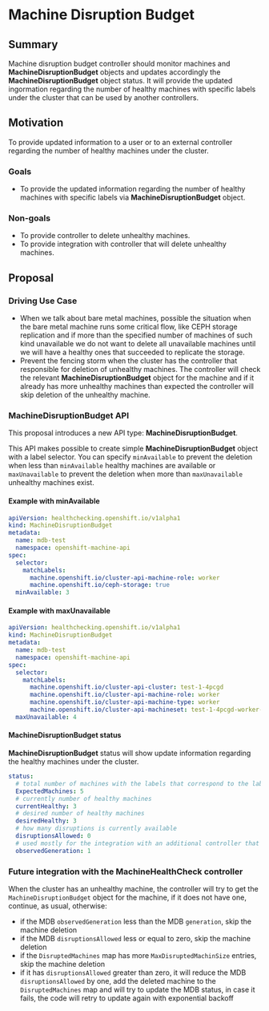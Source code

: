 # Machine Disruption Budget

## Summary

Machine disruption budget controller should monitor machines and **MachineDisruptionBudget** objects and updates accordingly the **MachineDisruptionBudget** object status.
It will provide the updated ingormation regarding the number of healthy machines with specific labels under the cluster that can be used by another controllers.

## Motivation

To provide updated information to a user or to an external controller regarding the number of healthy machines under the cluster.

### Goals

* To provide the updated information regarding the number of healthy machines with specific labels via **MachineDisruptionBudget** object.

### Non-goals

* To provide controller to delete unhealthy machines.
* To provide integration with controller that will delete unhealthy machines.

## Proposal

### Driving Use Case

* When we talk about bare metal machines, possible the situation when the bare metal machine runs some critical flow, like CEPH storage replication and if more than the specified number of machines of such kind unavailable we do not want to delete all unavailable machines until we will have a healthy ones that succeeded to replicate the storage.
* Prevent the fencing storm when the cluster has the controller that responsible for deletion of unhealthy machines. The controller will check the relevant **MachineDisruptionBudget** object for the machine and if it already has more unhealthy machines than expected the controller will skip deletion of the unhealthy machine.

### MachineDisruptionBudget API

This proposal introduces a new API type: **MachineDisruptionBudget**.

This API makes possible to create simple **MachineDisruptionBudget** object with a label selector. You can specify `minAvailable` to prevent the deletion when less than `minAvailable` healthy machines are available or `maxUnavailable` to prevent the deletion when more than `maxUnavailable` unhealthy machines exist.

#### Example with minAvailable

```yaml
apiVersion: healthchecking.openshift.io/v1alpha1
kind: MachineDisruptionBudget
metadata:
  name: mdb-test
  namespace: openshift-machine-api
spec:
  selector:
    matchLabels:
      machine.openshift.io/cluster-api-machine-role: worker
      machine.openshift.io/ceph-storage: true
  minAvailable: 3
```

#### Example with maxUnavailable

```yaml
apiVersion: healthchecking.openshift.io/v1alpha1
kind: MachineDisruptionBudget
metadata:
  name: mdb-test
  namespace: openshift-machine-api
spec:
  selector:
    matchLabels:
      machine.openshift.io/cluster-api-cluster: test-1-4pcgd
      machine.openshift.io/cluster-api-machine-role: worker
      machine.openshift.io/cluster-api-machine-type: worker
      machine.openshift.io/cluster-api-machineset: test-1-4pcgd-worker-0
  maxUnavailable: 4
```

#### MachineDisruptionBudget status

**MachineDisruptionBudget** status will show update information regarding the healthy machines under the cluster.

```yaml
status:
  # total number of machines with the labels that correspond to the label selector
  ExpectedMachines: 5
  # currently number of healthy machines
  currentHealthy: 3
  # desired number of healthy machines
  desiredHealthy: 3
  # how many disruptions is currently available
  disruptionsAllowed: 0
  # used mostly for the integration with an additional controller that will delete unhealthy machines, if observedGeneration is different from the generation of the MDB object it means that MDB object still does not have updated information
  observedGeneration: 1
```

### Future integration with the MachineHealthCheck controller

When the cluster has an unhealthy machine, the controller will try to get the `MachineDisruptionBudget` object for the machine, if it does not have one, continue, as usual, otherwise:

- if the MDB `observedGeneration` less than the MDB `generation`, skip the machine deletion
- if the MDB `disruptionsAllowed` less or equal to zero, skip the machine deletion
- if the `DisruptedMachines` map has more `MaxDisruptedMachinSize` entries, skip the machine deletion
- if it has `disruptionsAllowed` greater than zero, it will reduce the MDB `disruptionsAllowed` by one, add the deleted machine to the `DisruptedMachines` map and will try to update the MDB status, in case it fails, the code will retry to update again with exponential backoff
